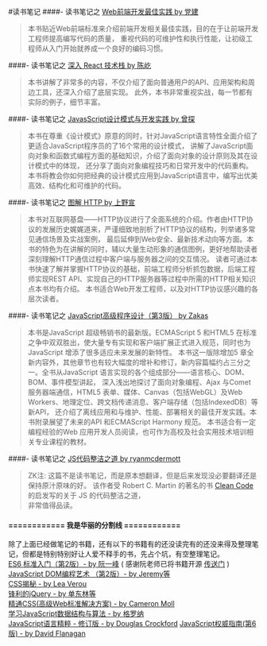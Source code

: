 #读书笔记
####- 读书笔记之 [Web前端开发最佳实践 by 党建](./ZKReadingNotes/TheBestPracticeOfWebDev/README.md)  
> 本书贴近Web前端标准来介绍前端开发相关最佳实践，目的在于让前端开发工程师提高编写代码的质量，
重视代码的可维护性和执行性能，让初级工程师从入门开始就养成一个良好的编码习惯。

####- 读书笔记之 [深入 React 技术栈 by 陈屹](./ZKReadingNotes/ReactStack/README.md)  
> 本书讲解了非常多的内容，不仅介绍了面向普通用户的API、应用架构和周边工具，还深入介绍了底层实现。
此外，本书非常重视实战，每一节都有实际的例子，细节丰富。

####- 读书笔记之 [JavasScript设计模式与开发实践 by 曾探](./ZKReadingNotes/DesignPattern/README.md)
> 本书在尊重《设计模式》原意的同时，针对JavaScript语言特性全面介绍了更适合JavaScript程序员的了16个常用的设计模式，
讲解了JavaScript面向对象和函数式编程方面的基础知识，介绍了面向对象的设计原则及其在设计模式中的体现，
还分享了面向对象编程技巧和日常开发中的代码重构。本书将教会你如何把经典的设计模式应用到JavaScript语言中，编写出优美高效、结构化和可维护的代码。

####- 读书笔记之 [图解 HTTP by 上野宣](./ZKReadingNotes/HTTP/README.md)  
> 本书对互联网基盘——HTTP协议进行了全面系统的介绍。作者由HTTP协议的发展历史娓娓道来，严谨细致地剖析了HTTP协议的结构，列举诸多常见通信场景及实战案例，
最后延伸到Web安全、最新技术动向等方面。本书的特色为在讲解的同时，辅以大量生动形象的通信图例，更好地帮助读者深刻理解HTTP通信过程中客户端与服务器之间的交互情况。
读者可通过本书快速了解并掌握HTTP协议的基础，前端工程师分析抓包数据，后端工程师实现REST API、实现自己的HTTP服务器等过程中所需的HTTP相关知识点本书均有介绍。
  本书适合Web开发工程师，以及对HTTP协议感兴趣的各层次读者。
  
####- 读书笔记之 [JavaScript高级程序设计（第3版） by Zakas](./ZKReadingNotes/ProfessionalJS/README.md)
> 本书是JavaScript 超级畅销书的最新版。ECMAScript 5 和HTML5 在标准之争中双双胜出，使大量专有实现和客户端扩展正式进入规范，同时也为JavaScript 增添了很多适应未来发展的新特性。
本书这一版除增加5 章全新内容外，其他章节也有较大幅度的增补和修订，新内容篇幅约占三分之一。全书从JavaScript 语言实现的各个组成部分——语言核心、DOM、BOM、事件模型讲起，
深入浅出地探讨了面向对象编程、Ajax 与Comet 服务器端通信，HTML5 表单、媒体、Canvas（包括WebGL）及Web Workers、地理定位、跨文档传递消息、客户端存储（包括IndexedDB）等新API，
还介绍了离线应用和与维护、性能、部署相关的最佳开发实践。本书附录展望了未来的API 和ECMAScript Harmony 规范。
  本书适合有一定编程经验的Web 应用开发人员阅读，也可作为高校及社会实用技术培训相关专业课程的教材。
  
####- 读书笔记之 [JS代码整洁之道 by ryanmcdermott](./ZKReadingNotes/JSCleanCode/README.md)
> ZK注: 这篇不是读书笔记，而是原本想翻译，但是后来发现没必要翻译还是保持原汁原味的好。 
该作者受 Robert C. Martin 的著名的书 [Clean Code](https://www.amazon.com/Clean-Code-Handbook-Software-Craftsmanship/dp/0132350882) 的启发写的关于 JS 的代码整洁之道，  
非常值得品读。  

#### ============   我是华丽的分割线   ============

除了上面已经做笔记的书籍，还有以下的书籍有的还没读完有的还没来得及整理笔记，但都是特别特别好让人爱不释手的书，先占个坑，有空整理笔记。  
[ES6 标准入门（第2版）- by 阮一峰](https://book.douban.com/subject/26708954/) ( 感谢阮老师已将书籍开源 [传送门](http://es6.ruanyifeng.com/) )   
[JavaScript DOM编程艺术 （第2版）- by Jeremy等](https://book.douban.com/subject/6038371/)  
[CSS揭秘 - by  Lea Verou](https://book.douban.com/subject/26745943/)  
[锋利的jQuery - by 单东林等](https://book.douban.com/subject/10792216/)  
[精通CSS(高级Web标准解决方案) - by Cameron Moll](https://book.douban.com/subject/4736167/)  
[学习JavaScript数据结构与算法 - by 格罗纳](https://book.douban.com/subject/26639401/)  
[JavaScript语言精粹 - 修订版 - by Douglas Crockford](https://book.douban.com/subject/3590768/)
[JavaScript权威指南(第6版) - by David Flanagan](https://book.douban.com/subject/10549733/)

